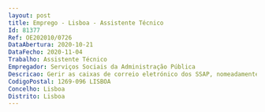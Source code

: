 ```yaml
--- 
layout: post
title: Emprego - Lisboa - Assistente Técnico
Id: 81377
Ref: OE202010/0726
DataAbertura: 2020-10-21
DataFecho: 2020-11-04
Trabalho: Assistente Técnico
Empregador: Serviços Sociais da Administração Pública
Descricao: Gerir as caixas de correio eletrónico dos SSAP, nomeadamente ESRI e Beneficiários, respondendo aos pedidos de informação gerais  Garantir o adequado e rápido encaminhamento das questões colocadas, presencialmente e telefónico, para esclarecimento de dúvidas sobre inscrições de beneficiários.Recolher e tratar a informação necessária à organização dos processos relativos à admissão de beneficiários Criar e manter permanentemente atualizado o registo de beneficiários Apreciar os pedidos de inscrição de beneficiários, com vista à elaboração de proposta para a sua admissão Registar os dados dos Beneficiários na respetiva Base de Dados e garantir a sua atualização Realizar o atendimento telefónico para esclarecimento de dúvidas sobre inscrições de beneficiários.
CodigoPostal: 1269-096 LISBOA
Concelho: Lisboa
Distrito: Lisboa
--- 
```

